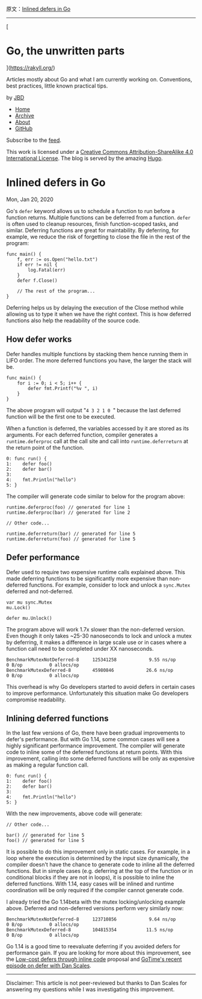 原文：[Inlined defers in Go](https://rakyll.org/inlined-defers/)

---

[

# Go, the unwritten parts

](https://rakyll.org/)

Articles mostly about Go and what I am currently working on. Conventions, best practices, little known practical tips. 

by [JBD](https://twitter.com/rakyll)

  * [Home](/)
  * [Archive](/archive/)
  * [About](/about/)
  * [GitHub](https://github.com/rakyll/)



Subscribe to the [feed](/index.xml). 

This work is licensed under a [Creative Commons Attribution-ShareAlike 4.0 International License](http://creativecommons.org/licenses/by-sa/4.0/). The blog is served by the amazing [Hugo](https://gohugo.io). 

# Inlined defers in Go

Mon, Jan 20, 2020

Go's `defer` keyword allows us to schedule a function to run before a function returns. Multiple functions can be deferred from a function. `defer` is often used to cleanup resources, finish function-scoped tasks, and similar. Deferring functions are great for maintability. By deferring, for example, we reduce the risk of forgetting to close the file in the rest of the program:
    
    
    func main() {
        f, err := os.Open("hello.txt")
        if err != nil {
            log.Fatal(err)
        }
        defer f.Close()
    
        // The rest of the program...
    }
    

Deferring helps us by delaying the execution of the Close method while allowing us to type it when we have the right context. This is how deferred functions also help the readability of the source code.

## How defer works

Defer handles multiple functions by stacking them hence running them in LIFO order. The more deferred functions you have, the larger the stack will be.
    
    
    func main() {
    	for i := 0; i < 5; i++ {
    		defer fmt.Printf("%v ", i)
    	}
    }
    

The above program will output "`4 3 2 1 0 `" because the last deferred function will be the first one to be executed.

When a function is deferred, the variables accessed by it are stored as its arguments. For each deferred function, compiler generates a `runtime.deferproc` call at the call site and call into `runtime.deferreturn` at the return point of the function.
    
    
    0: func run() {
    1:    defer foo()
    2:    defer bar()
    3:
    4:    fmt.Println("hello")
    5: }
    

The compiler will generate code similar to below for the program above:
    
    
    runtime.deferproc(foo) // generated for line 1
    runtime.deferproc(bar) // generated for line 2
    
    // Other code...
    
    runtime.deferreturn(bar) // generated for line 5
    runtime.deferreturn(foo) // generated for line 5
    

## Defer performance

Defer used to require two expensive runtime calls explained above. This made deferring functions to be significantly more expensive than non-deferred functions. For example, consider to lock and unlock a `sync.Mutex` deferred and not-deferred.
    
    
    var mu sync.Mutex
    mu.Lock()
    
    defer mu.Unlock()
    

The program above will work 1.7x slower than the non-deferred version. Even though it only takes ~25-30 nanoseconds to lock and unlock a mutex by deferring, it makes a difference in large scale use or in cases where a function call need to be completed under XX nanoseconds.
    
    
    BenchmarkMutexNotDeferred-8   	125341258	         9.55 ns/op	       0 B/op	       0 allocs/op
    BenchmarkMutexDeferred-8      	45980846	        26.6 ns/op	       0 B/op	       0 allocs/op
    

This overhead is why Go developers started to avoid defers in certain cases to improve performance. Unfortunately this situation make Go developers compromise readability.

## Inlining deferred functions

In the last few versions of Go, there have been gradual improvements to defer's performance. But with Go 1.14, some common cases will see a highly significant performance improvement. The compiler will generate code to inline some of the deferred functions at return points. With this improvement, calling into some deferred functions will be only as expensive as making a regular function call.
    
    
    0: func run() {
    1:    defer foo()
    2:    defer bar()
    3:
    4:    fmt.Println("hello")
    5: }
    

With the new improvements, above code will generate:
    
    
    // Other code...
    
    bar() // generated for line 5
    foo() // generated for line 5
    

It is possible to do this improvement only in static cases. For example, in a loop where the execution is determined by the input size dynamically, the compiler doesn't have the chance to generate code to inline all the deferred functions. But in simple cases (e.g. deferring at the top of the function or in conditional blocks if they are not in loops), it is possible to inline the deferred functions. With 1.14, easy cases will be inlined and runtime coordination will be only required if the compiler cannot generate code.

I already tried the Go 1.14beta with the mutex locking/unlocking example above. Deferred and non-deferred versions perform very similarly now:
    
    
    BenchmarkMutexNotDeferred-8   	123710856	         9.64 ns/op	       0 B/op	       0 allocs/op
    BenchmarkMutexDeferred-8      	104815354	        11.5 ns/op	       0 B/op	       0 allocs/op
    

Go 1.14 is a good time to reevaluate deferring if you avoided defers for performance gain. If you are looking for more about this improvement, see the [Low-cost defers through inline code](https://github.com/golang/proposal/blob/master/design/34481-opencoded-defers.md) proposal and [GoTime's recent episode on defer with Dan Scales](https://changelog.com/gotime/112).

* * *

Disclaimer: This article is not peer-reviewed but thanks to Dan Scales for answering my questions while I was investigating this improvement.

